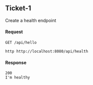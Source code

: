 ## Ticket-1

Create a health endpoint

#### Request

`GET /api/hello`

    http http://localhost:8080/api/health 

#### Response

    200
    I'm healthy
